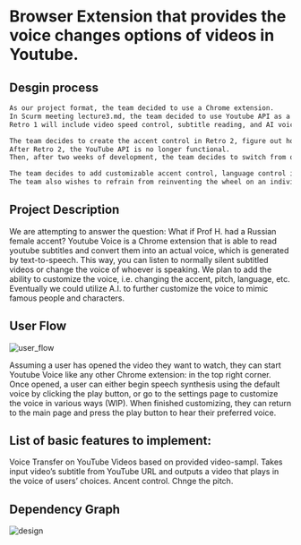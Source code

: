 # Browser Extension that provides  the voice changes options of videos in Youtube.


## Desgin process 

```sh
As our project format, the team decided to use a Chrome extension.
In Scurm meeting lecture3.md, the team decided to use Youtube API as a tool to access subtile from Youtube.
Retro 1 will include video speed control, subtitle reading, and AI voice, according to the team.
```

```sh
The team decides to create the accent control in Retro 2, figure out how to console log the background noise, remove the original noise, keep the background noise, and add robotic voice.
After Retro 2, the YouTube API is no longer functional.
Then, after two weeks of development, the team decides to switch from one YouTube API to another.
```

```sh
The team decides to add customizable accent control, language control in Retro 3 without background noise cancellation, and keep the YouTube API from destroying itself.
The team also wishes to refrain from reinventing the wheel on an individual basis, as well as from investigating features that are too advanced for current technology.
```


## Project Description
We are attempting to answer the question: What if Prof H. had a Russian female accent? Youtube Voice is a Chrome extension that is able to read youtube subtitles and convert them into an actual voice, which is generated by text-to-speech. This way, you can listen to normally silent subtitled videos or change the voice of whoever is speaking. We plan to add the ability to customize the voice, i.e. changing the accent, pitch, language, etc. Eventually we could utilize A.I. to further customize the voice to mimic famous people and characters.


## User Flow 
![user_flow](https://user-images.githubusercontent.com/49223428/142575164-e9ed2061-4871-45f1-91a8-8ecc624bd13e.jpeg)

Assuming a user has opened the video they want to watch, they can start Youtube Voice like any other Chrome extension: in the top right corner. Once opened, a user can either begin speech synthesis using the default voice by clicking the play button, or go to the settings page to customize the voice in various ways (WIP). When finished customizing, they can return to the main page and press the play button to hear their preferred voice.




## List of basic features to implement:

Voice Transfer on YouTube Videos based on provided video-sampl.
Takes input video’s subtitle from YouTube URL and outputs a video that plays in the voice of users’ choices. 
Ancent control.
Chnge the pitch.

## Dependency Graph

![design](https://user-images.githubusercontent.com/49223428/141525052-b4e7feee-d668-43ae-915c-842fd61fe421.PNG)
